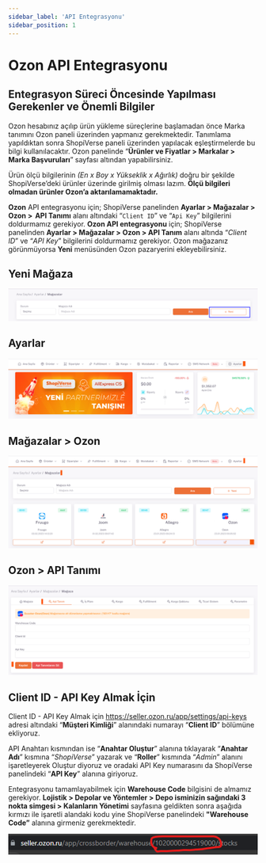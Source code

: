 ```yaml
---
sidebar_label: 'API Entegrasyonu'
sidebar_position: 1
---
```

# Ozon API Entegrasyonu

## Entegrasyon Süreci Öncesinde Yapılması Gerekenler ve Önemli Bilgiler

Ozon hesabınız açılıp ürün yükleme süreçlerine başlamadan önce Marka tanımını Ozon paneli üzerinden yapmanız gerekmektedir. Tanımlama yapıldıktan sonra ShopiVerse paneli üzerinden yapılacak eşleştirmelerde bu bilgi kullanılacaktır. Ozon panelinde “**Ürünler ve Fiyatlar > Markalar > Marka Başvuruları**” sayfası altından yapabilirsiniz. 

Ürün ölçü bilgilerinin *(En x Boy x Yükseklik x Ağırlık)* doğru bir şekilde ShopiVerse’deki ürünler üzerinde girilmiş olması lazım. **Ölçü bilgileri olmadan ürünler Ozon’a aktarılamamaktadır.** 

**Ozon** API entegrasyonu için; ShopiVerse panelinden **Ayarlar > Mağazalar > Ozon >  API Tanımı** alanı altındaki “`Client ID`” ve “`Api Key`” bilgilerini doldurmamız gerekiyor. 
**Ozon API entegrasyonu** için; ShopiVerse panelinden **Ayarlar > Mağazalar > Ozon >  API Tanım** alanı altında “*Client ID*” ve “*API Key*” bilgilerini doldurmamız gerekiyor. 
Ozon mağazanız görünmüyorsa **Yeni** menüsünden Ozon pazaryerini ekleyebilirsiniz. 

## Yeni Mağaza
![OzonNew](../ozon/img/OzonNew.png)

## Ayarlar
![Ayarlar](../ozon/img/svayarlar.png)

## Mağazalar > Ozon
![Ozon](../ozon/img/svozon.png)
 
## Ozon > API Tanımı
![Ozonapi](../ozon/img/svozonapi.png)


## Client ID - API Key Almak İçin

Client ID - API Key Almak için 
 https://seller.ozon.ru/app/settings/api-keys adresi altındaki “**Müşteri Kimliği**” alanındaki numarayı “**Client ID**” bölümüne ekliyoruz. 

API Anahtarı kısmından ise “**Anahtar Oluştur**” alanına tıklayarak “**Anahtar Adı**” kısmına “*ShopiVerse*” yazarak ve “**Roller**” kısmında “*Admin*” alanını işaretleyerek Oluştur diyoruz ve oradaki API Key numarasını da ShopiVerse panelindeki “**API Key**” alanına giriyoruz. 

Entegrasyonu tamamlayabilmek için **Warehouse Code** bilgisini de almamız gerekiyor. **Lojistik > Depolar ve Yöntemler > Depo isminizin sağındaki 3 nokta simgesi > Kalanların Yönetimi** sayfasına geldikten sonra aşağıda kırmızı ile işaretli alandaki kodu yine ShopiVerse panelindeki **"Warehouse Code”** alanına girmeniz gerekmektedir. 

![OzonWarehouseCode](../ozon/img/OzonWarehouseCode.png)

